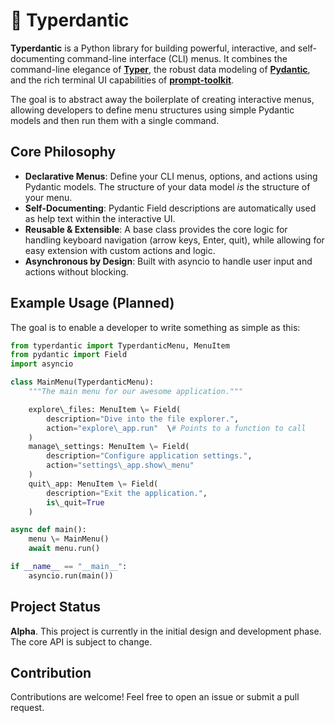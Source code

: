 # **🗿 Typerdantic**

**Typerdantic** is a Python library for building powerful, interactive, and self-documenting command-line interface (CLI) menus. It combines the command-line elegance of [**Typer**](https://typer.tiangolo.com/), the robust data modeling of [**Pydantic**](https://www.google.com/search?q=https://docs.pydantic.dev/), and the rich terminal UI capabilities of [**prompt-toolkit**](https://python-prompt-toolkit.readthedocs.io/).

The goal is to abstract away the boilerplate of creating interactive menus, allowing developers to define menu structures using simple Pydantic models and then run them with a single command.

## **Core Philosophy**

* **Declarative Menus**: Define your CLI menus, options, and actions using Pydantic models. The structure of your data model *is* the structure of your menu.
* **Self-Documenting**: Pydantic Field descriptions are automatically used as help text within the interactive UI.
* **Reusable & Extensible**: A base class provides the core logic for handling keyboard navigation (arrow keys, Enter, quit), while allowing for easy extension with custom actions and logic.
* **Asynchronous by Design**: Built with asyncio to handle user input and actions without blocking.

## **Example Usage (Planned)**

The goal is to enable a developer to write something as simple as this:

```python
from typerdantic import TyperdanticMenu, MenuItem
from pydantic import Field
import asyncio

class MainMenu(TyperdanticMenu):
    """The main menu for our awesome application."""

    explore\_files: MenuItem \= Field(
        description="Dive into the file explorer.",
        action="explore\_app.run"  \# Points to a function to call
    )
    manage\_settings: MenuItem \= Field(
        description="Configure application settings.",
        action="settings\_app.show\_menu"
    )
    quit\_app: MenuItem \= Field(
        description="Exit the application.",
        is\_quit=True
    )

async def main():
    menu \= MainMenu()
    await menu.run()

if __name__ == "__main__":
    asyncio.run(main())

```

## **Project Status**

**Alpha**. This project is currently in the initial design and development phase. The core API is subject to change.

## **Contribution**

Contributions are welcome\! Feel free to open an issue or submit a pull request.
